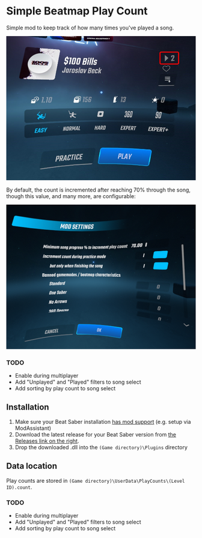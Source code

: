 # Simple Beatmap Play Count

Simple mod to keep track of how many times you've played a song.

![Preview](assets/menu-leveldetail-playcount.png)

By default, the count is incremented after reaching 70% through the song, though this value, and many more, are configurable:

![Mod settings](assets/mod-settings.png)

### TODO

- Enable during multiplayer
- Add "Unplayed" and "Played" filters to song select
- Add sorting by play count to song select

## Installation

1. Make sure your Beat Saber installation [has mod support](https://bsmg.wiki/pc-modding.html) (e.g. setup via ModAssistant)
1. Download the latest release for your Beat Saber version from [the Releases link on the right](releases/).
1. Drop the downloaded .dll into the `(Game directory)\Plugins` directory

## Data location

Play counts are stored in `(Game directory)\UserData\PlayCounts\(Level ID).count`.

### TODO

- Enable during multiplayer
- Add "Unplayed" and "Played" filters to song select
- Add sorting by play count to song select